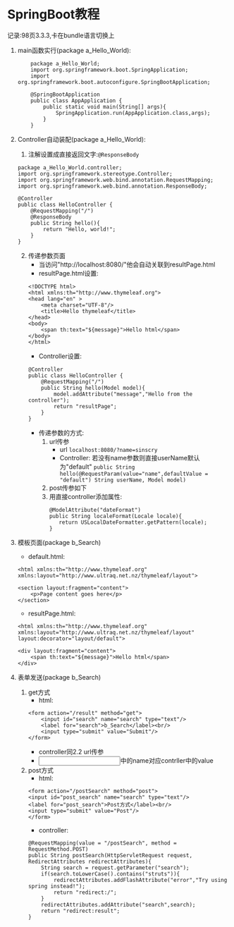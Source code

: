 # SpringBoot教程
记录:98页3.3.3,卡在bundle语言切换上

1. main函数实行(package a_Hello_World):
	```
		package a_Hello_World;
		import org.springframework.boot.SpringApplication;
		import org.springframework.boot.autoconfigure.SpringBootApplication;
		
		@SpringBootApplication
		public class AppApplication {
			public static void main(String[] args){
				SpringApplication.run(AppApplication.class,args);
			}
		}
	```
2. Controller自动装配(package a_Hello_World):
	1. 注解设置成直接返回文字:`@ResponseBody`
	```
	package a_Hello_World.controller;
	import org.springframework.stereotype.Controller;
	import org.springframework.web.bind.annotation.RequestMapping;
	import org.springframework.web.bind.annotation.ResponseBody;

	@Controller
	public class HelloController {
		@RequestMapping("/")
		@ResponseBody
		public String hello(){
			return "Hello, world!";
		}
	}
	```
	2. 传递参数页面
		* 当访问"http://localhost:8080/"他会自动关联到resultPage.html
		* resultPage.html设置:
		```
		<!DOCTYPE html>
		<html xmlns:th="http://www.thymeleaf.org">
		<head lang="en" >
			<meta charset="UTF-8"/>
			<title>Hello thymeleaf</title>
		</head>
		<body>
			<span th:text="${message}">Hello html</span>
		</body>
		</html>
		```
		* Controller设置:
		```
		@Controller
		public class HelloController {
			@RequestMapping("/")
			public String hello(Model model){
				model.addAttribute("message","Hello from the controller");
				return "resultPage";
			}
		}
		```
		* 传递参数的方式:
			1. url传参
				* url `localhost:8080/?name=sinscry`
				* Controller: 
					若没有name参数则直接userName默认为"default"
					`public String hello(@RequestParam(value="name",defaultValue = "default") String userName, Model model)`
			2. post传参如下
			3. 用直接controller添加属性:
				```
				@ModelAttribute("dateFormat")
				public String localeFormat(Locale locale){
				   return USLocalDateFormatter.getPattern(locale);
				}
				```
3. 模板页面(package b_Search)
	* default.html:
	
	```
	<html xmlns:th="http://www.thymeleaf.org"
	xmlns:layout="http://www.ultraq.net.nz/thymeleaf/layout">
  
	<section layout:fragment="content">
		<p>Page content goes here</p>
	</section>
	```
	* resultPage.html:
	```
	<html xmlns:th="http://www.thymeleaf.org"
	xmlns:layout="http://www.ultraq.net.nz/thymeleaf/layout"
	layout:decorator="layout/default">
	
	<div layout:fragment="content">
		<span th:text="${message}">Hello html</span>
	</div>
	```
4. 表单发送(package b_Search)
	1. get方式
		* html:
		```
		<form action="/result" method="get">
			<input id="search" name="search" type="text"/>
			<label for="search">b_Search</label><br/>
			<input type="submit" value="Submit"/>
		</form>
		```
		* controller同2.2 url传参
		* <input>中的name对应contrller中的value
	2. post方式
		* html:
		```
		<form action="/postSearch" method="post">
		<input id="post_search" name="search" type="text"/>
		<label for="post_search">Post方式</label><br/>
		<input type="submit" value="Post"/>
		</form>
		```
		* controller:
		```
		@RequestMapping(value = "/postSearch", method = RequestMethod.POST)
		public String postSearch(HttpServletRequest request, RedirectAttributes redirectAttributes){
			String search = request.getParameter("search");
			if(search.toLowerCase().contains("struts")){
				redirectAttributes.addFlashAttribute("error","Try using spring instead!");
				return "redirect:/";
			}
			redirectAttributes.addAttribute("search",search);
			return "redirect:result";
		}
		```
		
		
		